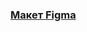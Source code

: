 ### [Макет Figma](https://www.figma.com/design/Jcxq9MUL0rkS5usL3tzj1q/practice-animation-css?node-id=1-2&t=SOQq5bjqiCFkV1Aj-0)